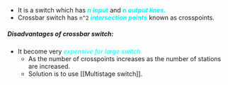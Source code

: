 - It is a switch which has ***<span style="color:#00ffff">n input</span>*** and ***<span style="color:#00ffff">n output lines.</span>***
- Crossbar switch has `n^2` ***<span style="color:#00ffff">intersection points</span>*** known as crosspoints.

##### Disadvantages of crossbar switch:

- It become very *<span style="color:#00ffff">expensive for large switch</span>*
	- As the number of crosspoints increases as the number of stations are increased.
	- Solution is to use [[Multistage switch]].